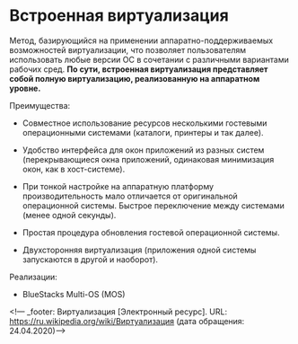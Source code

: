 # Встроенная виртуализация
Метод, базирующийся на применении аппаратно-поддерживаемых возможностей
виртуализации, что позволяет пользователям использовать любые версии ОС в
сочетании с различными вариантами рабочих сред. **По сути, встроенная
виртуализация представляет собой полную виртуализацию, реализованную на
аппаратном уровне.**

Преимущества:
- Совместное использование ресурсов несколькими гостевыми
операционными системами (каталоги, принтеры и так далее). 

- Удобство интерфейса для окон приложений из разных систем (перекрывающиеся окна приложений, одинаковая минимизация окон, как в хост-системе).
- При тонкой настройке на аппаратную платформу производительность мало отличается от оригинальной операционной системы. Быстрое переключение между системами (менее одной секунды).
- Простая процедура обновления гостевой операционной системы.
- Двухсторонняя виртуализация (приложения одной системы запускаются в другой и наоборот).

Реализации:
- BlueStacks Multi-OS (MOS)

<!— _footer: Виртуализация [Электронный ресурс]. URL: https://ru.wikipedia.org/wiki/Виртуализация (дата обращения: 24.04.2020)-->